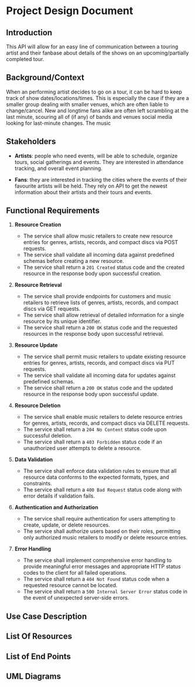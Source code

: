 # Project Design Document

## Introduction

This API will allow for an easy line of communication between a touring artist and their fanbase about details of the shows on an upcoming/partially completed tour.

## Background/Context

When an performing artist decides to go on a tour, it can be hard to keep track of show dates/locations/times.  This is especially the case if they are a smaller group dealing with smaller venues, which are often liable to change/cancel.  New and longtime fans alike are often left scrambling at the last minute, scouring all of (if any) of bands and venues social media looking for last-minute changes.  The music

## Stakeholders

 - **Artists**: people who need events, will be able to schedule, organize tours, social gatherings and events. They are interested in attendance tracking, and overall event planning.

 - **Fans**: they are interested in tracking the cities where the events of their favourite artists will be held. They rely on API to get the newest information about their artists and their tours and events.

## Functional Requirements

1. **Resource Creation**
   - The service shall allow music retailers to create new resource entries for genres, artists, records, and compact discs via POST requests.
   - The service shall validate all incoming data against predefined schemas before creating a new resource.
   - The service shall return a `201 Created` status code and the created resource in the response body upon successful creation.

2. **Resource Retrieval**
   - The service shall provide endpoints for customers and music retailers to retrieve lists of genres, artists, records, and compact discs via GET requests.
   - The service shall allow retrieval of detailed information for a single resource by its unique identifier.
   - The service shall return a `200 OK` status code and the requested resources in the response body upon successful retrieval.

3. **Resource Update**
   - The service shall permit music retailers to update existing resource entries for genres, artists, records, and compact discs via PUT requests.
   - The service shall validate all incoming data for updates against predefined schemas.
   - The service shall return a `200 OK` status code and the updated resource in the response body upon successful update.

4. **Resource Deletion**
   - The service shall enable music retailers to delete resource entries for genres, artists, records, and compact discs via DELETE requests.
   - The service shall return a `204 No Content` status code upon successful deletion.
   - The service shall return a `403 Forbidden` status code if an unauthorized user attempts to delete a resource.

5. **Data Validation**
   - The service shall enforce data validation rules to ensure that all resource data conforms to the expected formats, types, and constraints.
   - The service shall return a `400 Bad Request` status code along with error details if validation fails.

6. **Authentication and Authorization**
   - The service shall require authentication for users attempting to create, update, or delete resources.
   - The service shall authorize users based on their roles, permitting only authorized music retailers to modify or delete resource entries.

7. **Error Handling**
   - The service shall implement comprehensive error handling to provide meaningful error messages and appropriate HTTP status codes to the client for all failed operations.
   - The service shall return a `404 Not Found` status code when a requested resource cannot be located.
   - The service shall return a `500 Internal Server Error` status code in the event of unexpected server-side errors.

## Use Case Description


## List Of Resources


## List of End Points


## UML Diagrams

